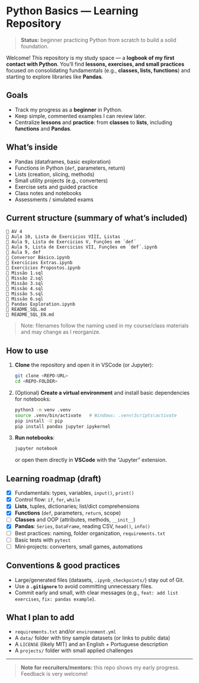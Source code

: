 # Python Basics — Learning Repository

> **Status:** beginner practicing Python from scratch to build a solid foundation.

Welcome! This repository is my study space — a **logbook of my first contact with Python**. You’ll find **lessons, exercises, and small practices** focused on consolidating fundamentals (e.g., **classes, lists, functions**) and starting to explore libraries like **Pandas**.

## Goals
- Track my progress as a **beginner** in Python.
- Keep simple, commented examples I can review later.
- Centralize **lessons** and **practice**: from **classes** to **lists**, including **functions** and **Pandas**.

## What’s inside
- Pandas (dataframes, basic exploration)
- Functions in Python (`def`, parameters, return)
- Lists (creation, slicing, methods)
- Small utility projects (e.g., converters)
- Exercise sets and guided practice
- Class notes and notebooks
- Assessments / simulated exams

## Current structure (summary of what’s included)
```
📄 AV 4
📄 Aula 10, Lista de Exercicios VIII, Listas
📄 Aula 9, Lista de Exercicios V, Funções em ´def´
📄 Aula 9, Lista de Exercicios VII, Funções em ´def´.ipynb
📄 Aula 9, def
📄 Conversor Básico.ipynb
📄 Exercícios Extras.ipynb
📄 Exercícios Propostos.ipynb
📄 Missão 1.sql
📄 Missão 2.sql
📄 Missão 3.sql
📄 Missão 4.sql
📄 Missão 5.sql
📄 Missão 6.sql
📄 Pandas Exploration.ipynb
📄 README_SQL.md
📄 README_SQL_EN.md
```

> Note: filenames follow the naming used in my course/class materials and may change as I reorganize.

## How to use
1. **Clone** the repository and open it in VSCode (or Jupyter):
   ```bash
   git clone <REPO-URL>
   cd <REPO-FOLDER>
   ```
2. (Optional) **Create a virtual environment** and install basic dependencies for notebooks:
   ```bash
   python3 -m venv .venv
   source .venv/bin/activate   # Windows: .venv\Scripts\activate
   pip install -U pip
   pip install pandas jupyter ipykernel
   ```
3. **Run notebooks**:
   ```bash
   jupyter notebook
   ```
   or open them directly in **VSCode** with the “Jupyter” extension.

## Learning roadmap (draft)
- [X] Fundamentals: types, variables, `input()`, `print()`
- [X] Control flow: `if`, `for`, `while`
- [X] **Lists**, tuples, dictionaries; list/dict comprehensions
- [X] **Functions** (`def`, parameters, `return`, scope)
- [ ] **Classes** and OOP (attributes, methods, `__init__`)
- [X] **Pandas**: `Series`, `DataFrame`, reading CSV, `head()`, `info()`
- [ ] Best practices: naming, folder organization, `requirements.txt`
- [ ] Basic tests with `pytest`
- [ ] Mini‑projects: converters, small games, automations

## Conventions & good practices
- Large/generated files (datasets, `.ipynb_checkpoints/`) stay out of Git.
- Use a **`.gitignore`** to avoid committing unnecessary files.
- Commit early and small, with clear messages (e.g., `feat: add list exercises`, `fix: pandas example`).

## What I plan to add
- `requirements.txt` and/or `environment.yml`
- A `data/` folder with tiny sample datasets (or links to public data)
- A `LICENSE` (likely MIT) and an English + Portuguese description
- A `projects/` folder with small applied challenges

---

> **Note for recruiters/mentors:** this repo shows my early progress. Feedback is very welcome!
